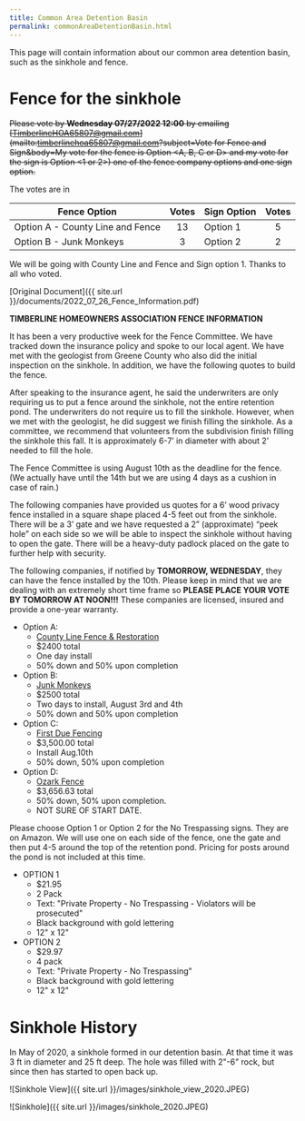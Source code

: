 ```yaml
---
title: Common Area Detention Basin
permalink: commonAreaDetentionBasin.html
---
```


This page will contain information about our common area detention basin, such as the sinkhole and fence.

# Fence for the sinkhole

~~Please vote by **Wednesday 07/27/2022 12:00** by emailing [TimberlineHOA65807@gmail.com](mailto:timberlinehoa65807@gmail.com?subject=Vote for Fence and Sign&body=My vote for the fence is Option <A, B, C or D> and my vote for the sign is Option <1 or 2>) one of the fence company options and one sign option.~~

The votes are in

| Fence Option | Votes | Sign Option | Votes |
| --- | :-: | --- | :-: |
| Option A - County Line and Fence | 13 | Option 1 | 5 |
| Option B - Junk Monkeys | 3 | Option 2 | 2 |

We will be going with County Line and Fence and Sign option 1. Thanks to all who voted.

[Original Document]({{ site.url }}/documents/2022_07_26_Fence_Information.pdf)

**TIMBERLINE HOMEOWNERS ASSOCIATION FENCE INFORMATION**

It has been a very productive week for the Fence Committee. We have tracked down the insurance policy and spoke to our local agent. We have met with the geologist from Greene County who also did the initial inspection on the sinkhole. In addition, we have the following quotes to build the fence.

After speaking to the insurance agent, he said the underwriters are only requiring us to put a fence around the sinkhole, not the entire retention pond. The underwriters do not require us to fill the sinkhole. However, when we met with the geologist, he did suggest we finish filling the sinkhole. As a committee, we recommend that volunteers from the subdivision finish filling the sinkhole this fall. It is approximately 6-7’ in diameter with about 2’ needed to fill the hole. 

The Fence Committee is using August 10th as the deadline for the fence. (We actually have until the 14th but we are using 4 days as a cushion in case of rain.) 

The following companies have provided us quotes for a 6’ wood privacy fence installed in a square shape placed 4-5 feet out from the sinkhole. There will be a 3’ gate and we have requested a 2” (approximate) “peek hole” on each side so we will be able to inspect the sinkhole without having to open the gate. There will be a heavy-duty padlock placed on the gate to further help with security. 

The following companies, if notified by **TOMORROW, WEDNESDAY**, they can have the fence installed by the 10th. Please keep in mind that we are dealing with an extremely short time frame so **PLEASE PLACE YOUR VOTE BY TOMORROW AT NOON!!!** These companies are licensed, insured and provide a one-year warranty. 

- Option A: 
  - [County Line Fence & Restoration](https://www.facebook.com/County-Line-Fence-and-Restoration-107679664737373/)
  - $2400 total
  - One day install
  - 50% down and 50% upon completion 
- Option B: 
  - [Junk Monkeys](https://www.junkmonkeysllc.com/)
  - $2500 total
  - Two days to install, August 3rd and 4th
  - 50% down and 50% upon completion
- Option C: 
  - [First Due Fencing](https://www.facebook.com/FirstDueFencing/)
  - $3,500.00 total
  - Install Aug.10th
  - 50% down, 50% upon completion
- Option D: 
  - [Ozark Fence](https://ozfence.com/) 
  - $3,656.63 total
  - 50% down, 50% upon completion. 
  - NOT SURE OF START DATE. 

Please choose Option 1 or Option 2 for the No Trespassing signs. They are on Amazon. We will use one on each side of the fence, one the gate and then put 4-5 around the top of the retention pond. Pricing for posts around the pond is not included at this time. 

- OPTION 1 
  - $21.95
  - 2 Pack
  - Text: "Private Property - No Trespassing - Violators will be prosecuted"
  - Black background with gold lettering
  - 12" x 12"
- OPTION 2
  - $29.97
  - 4 pack
  - Text: "Private Property - No Trespassing"
  - Black background with gold lettering
  - 12" x 12"

# Sinkhole History
In May of 2020, a sinkhole formed in our detention basin. At that time it was 3 ft in diameter and 25 ft deep.
The hole was filled with 2"-6" rock, but since then has started to open back up.

![Sinkhole View]({{ site.url }}/images/sinkhole_view_2020.JPEG)

![Sinkhole]({{ site.url }}/images/sinkhole_2020.JPEG)


